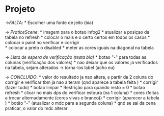 # Projeto
->*FALTA*:
    * Escolher uma fonte de jeito (bia) 

   -> *PraticeScene*:
    * imagem para o botao infog2 
    * atualizar a posiçao da tabela no refresh
    * colocar o mais e o certo certos em todos os casos 
    * colocar o paint no verificar e corrigir  
    * colocar a preto o disabled
    * meter as cores iguais na diagonal na tabela 

   -> *Lista de espera de verificação (testa bia)*
     * botao "-" para todas as colunas (verificação dos valores)
     * nao deixar que os valores ja verificados na tabela, sejam alterados -> torna-los label  (acho eu) 

-> *CONCLUIDO*:
    * valor do resultado ja nao altera, e partir da 2 coluna do corrigir e verificar tbm ja nao alteram (qnd aparece a tabela feita ) 
    * corrigir (fazer tudo)
    * botao limpar 
    * Restrição para quando resto = 0 
    * botao refresh
    * clicar no mais dps do verificar estoura (na 1 coluna)
    * cores (feitas a trocar alternadamente (cores vivas e branco))
    * corrigir (aparecer a tabela ) 
    * botão "-" (atualizar o mdc para a segunda coluna)
    * qnd se sai da cena praticar, o valor do mdc alterar
